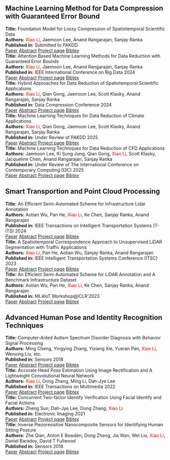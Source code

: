 ## Machine Learning Method for Data Compression with Guaranteed Error Bound

<div class="publication-card">
    <strong>Title:</strong> Foundation Model for Lossy Compression of Spatiotemporal Scientific Data<br>
    <strong>Authors:</strong> <span style="color: red;">Xiao Li</span>, Jaemoon Lee, Anand Rangarajan, Sanjay Ranka<br>
    <strong>Published in:</strong> Submitted to PAKDD<br>
    <div class="publication-links">
        <a href="arXiv preprint arXiv:2412.17184" class="btn">Paper</a>
        <a href="#" class="btn">Abstract</a>
        <a href="#" class="btn">Project page</a>
        <a href="#" class="btn">Bibtex</a>
    </div>
</div>

<div class="publication-card">
    <strong>Title:</strong> Attention Based Machine Learning Methods for Data Reduction with Guaranteed Error Bounds<br>
    <strong>Authors:</strong> <span style="color: red;">Xiao Li</span>, Jaemoon Lee, Anand Rangarajan, Sanjay Ranka<br>
    <strong>Published in:</strong> IEEE International Conference on Big Data 2024<br>
    <div class="publication-links">
        <a href="https://arxiv.org/pdf/2409.05357" class="btn">Paper</a>
        <a href="#" class="btn">Abstract</a>
        <a href="#" class="btn">Project page</a>
        <a href="#" class="btn">Bibtex</a>
    </div>
</div>

<div class="publication-card">
    <strong>Title:</strong> Hybrid Approaches for Data Reduction of Spatiotemporal Scientific Applications<br>
    <strong>Authors:</strong> <span style="color: red;">Xiao Li</span>, Qian Gong, Jaemoon Lee, Scott Klasky, Anand Rangarajan, Sanjay Ranka<br>
    <strong>Published in:</strong> Data Compression Conference 2024<br>
    <div class="publication-links">
        <a href="https://ieeexplore.ieee.org/stamp/stamp.jsp?tp=&arnumber=10533816" class="btn">Paper</a>
        <a href="#" class="btn">Abstract</a>
        <a href="#" class="btn">Project page</a>
        <a href="#" class="btn">Bibtex</a>
    </div>
</div>

<div class="publication-card">
    <strong>Title:</strong> Machine Learning Techniques for Data Reduction of Climate Applications<br>
    <strong>Authors:</strong> <span style="color: red;">Xiao Li</span>, Qian Gong, Jaemoon Lee, Scott Klasky, Anand Rangarajan, Sanjay Ranka<br>
    <strong>Published in:</strong> Under Review of PAKDD 2025<br>
    <div class="publication-links">
        <a href="https://arxiv.org/abs/2405.00879" class="btn">Paper</a>
        <a href="#" class="btn">Abstract</a>
        <a href="#" class="btn">Project page</a>
        <a href="#" class="btn">Bibtex</a>
    </div>
</div>

<div class="publication-card">
    <strong>Title:</strong> Machine Learning Techniques for Data Reduction of CFD Applications<br>
    <strong>Authors:</strong> Jaemoon Lee, Ki Sung Jung, Qian Gong, <span style="color: red;">Xiao Li</span>, Scott Klasky, Jacqueline Chen, Anand Rangarajan, Sanjay Ranka<br>
    <strong>Published in:</strong> Under Review of The International Conference on Contemporary Computing (I3C) 2025<br>
    <div class="publication-links">
        <a href="#" class="btn">Paper</a>
        <a href="#" class="btn">Abstract</a>
        <a href="#" class="btn">Project page</a>
        <a href="#" class="btn">Bibtex</a>
    </div>
</div>





## Smart Transportion and Point Cloud Processing



<div class="publication-card">
    <strong>Title:</strong> An Efficient Semi-Automated Scheme for Infrastructure Lidar Annotation<br>
    <strong>Authors:</strong> Aotian Wu, Pan He, <span style="color: red;">Xiao Li</span>, Ke Chen, Sanjay Ranka, Anand Rangarajan<br>
    <strong>Published in:</strong> IEEE Transactions on Intelligent Transportation Systems (T-ITS) 2024<br>
    <div class="publication-links">
        <a href="https://ieeexplore.ieee.org/stamp/stamp.jsp?tp=&arnumber=10537073" class="btn">Paper</a>
        <a href="#" class="btn">Abstract</a>
        <a href="#" class="btn">Project page</a>
        <a href="#" class="btn">Bibtex</a>
    </div>
</div>

<div class="publication-card">
    <strong>Title:</strong> A Spatiotemporal Correspondence Approach to Unsupervised LiDAR Segmentation with Traffic Applications<br>
    <strong>Authors:</strong> <span style="color: red;">Xiao Li</span>, Pan He, Aotian Wu, Sanjay Ranka, Anand Rangarajan<br>
    <strong>Published in:</strong> IEEE Intelligent Transportation Systems Conference (ITSC) 2023<br>
    <div class="publication-links">
        <a href="https://ieeexplore.ieee.org/stamp/stamp.jsp?tp=&arnumber=10422461" class="btn">Paper</a>
        <a href="#" class="btn">Abstract</a>
        <a href="#" class="btn">Project page</a>
        <a href="#" class="btn">Bibtex</a>
    </div>
</div>


<div class="publication-card">
    <strong>Title:</strong> An Efficient Semi-Automated Scheme for LiDAR Annotation and A Benchmark Infrastructure Dataset<br>
    <strong>Authors:</strong> Aotian Wu, Pan He, <span style="color: red;">Xiao Li</span>, Ke Chen, Sanjay Ranka, Anand Rangarajan<br>
    <strong>Published in:</strong> ML4IoT Workshop@ICLR'2023<br>
    <div class="publication-links">
        <a href="https://iclr.cc/virtual/2023/14756" class="btn">Paper</a>
        <a href="#" class="btn">Abstract</a>
        <a href="#" class="btn">Project page</a>
        <a href="#" class="btn">Bibtex</a>
    </div>
</div>

## Advanced Human Pose and Identity Recognition Techniques

<div class="publication-card">
    <strong>Title:</strong> Computer-Aided Autism Spectrum Disorder Diagnosis with Behavior Signal Processing<br>
    <strong>Authors:</strong> Ming Cheng, Yingying Zhang, Yixiang Xie, Yueran Pan, <span style="color: red;">Xiao Li</span>, Wenxing Liu, etc.<br>
    <strong>Published in:</strong> Sensors 2018 <br>
    <div class="publication-links">
        <a href="https://library.imaging.org/ei/articles/33/6/art00010" class="btn">Paper</a>
        <a href="#" class="btn">Abstract</a>
        <a href="#" class="btn">Project page</a>
        <a href="#" class="btn">Bibtex</a>
    </div>
</div>

<div class="publication-card">
    <strong>Title:</strong> Accurate Head Pose Estimation Using Image Rectification and A Lightweight Convolutional Neural Network<br>
    <strong>Authors:</strong> <span style="color: red;">Xiao Li</span>, Dong Zhang, Ming Li, Dah-Jye Lee<br>
    <strong>Published in:</strong> IEEE Transactions on Multimedia 2022<br>
    <div class="publication-links">
        <a href="https://ieeexplore.ieee.org/stamp/stamp.jsp?tp=&arnumber=9693249" class="btn">Paper</a>
        <a href="#" class="btn">Abstract</a>
        <a href="#" class="btn">Project page</a>
        <a href="#" class="btn">Bibtex</a>
    </div>
</div>


<div class="publication-card">
    <strong>Title:</strong> Concurrent Two-factor Identify Verification Using Facial Identify and Facial Actions<br>
    <strong>Authors:</strong> Zheng Sun, Dah-Jye Lee, Dong Zhang, <span style="color: red;">Xiao Li</span><br>
    <strong>Published in:</strong> Electronic Imaging 2021 <br>
    <div class="publication-links">
        <a href="https://library.imaging.org/ei/articles/33/6/art00010" class="btn">Paper</a>
        <a href="#" class="btn">Abstract</a>
        <a href="#" class="btn">Project page</a>
        <a href="#" class="btn">Bibtex</a>
    </div>
</div>


<div class="publication-card">
    <strong>Title:</strong> Inverse Piezoresistive Nanocomposite Sensors for Identifying Human Sitting Posture<br>
    <strong>Authors:</strong> Zhe Qian, Anton E Bowden, Dong Zhang, Jia Wan, Wei Liu, <span style="color: red;">Xiao Li</span>, Daniel Baradoy, David T Fullwood<br>
    <strong>Published in:</strong> Sensors 2018 <br>
    <div class="publication-links">
        <a href="https://library.imaging.org/ei/articles/33/6/art00010" class="btn">Paper</a>
        <a href="#" class="btn">Abstract</a>
        <a href="#" class="btn">Project page</a>
        <a href="#" class="btn">Bibtex</a>
    </div>
</div>



